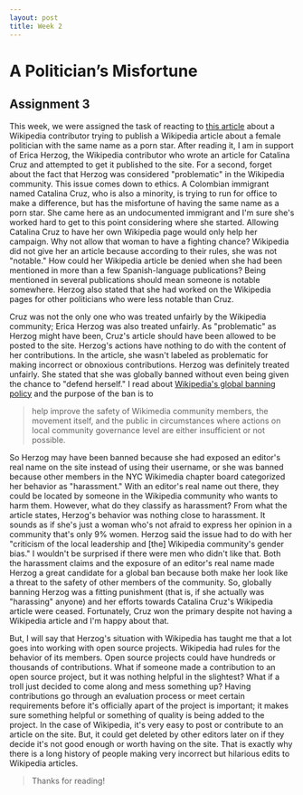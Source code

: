 ```yaml
---
layout: post
title: Week 2
---
```


# A Politician’s Misfortune
## Assignment 3

  This week, we were assigned the task of reacting to [this article](https://qz.com/1352568/running-for-office-is-hard-when-you-have-a-porn-stars-name-this-makes-it-worse/) about a Wikipedia contributor trying to publish a Wikipedia article about a female politician with the same name as a porn star. After reading it, I am in support of Erica Herzog, the Wikipedia contributor who wrote an article for Catalina Cruz and attempted to get it published to the site. For a second, forget about the fact that Herzog was considered "problematic" in the Wikipedia community. This issue comes down to ethics. A Colombian immigrant named Catalina Cruz, who is also a minority, is trying to run for office to make a difference, but has the misfortune of having the same name as a porn star. She came here as an undocumented immigrant and I'm sure she's worked hard to get to this point considering where she started. Allowing Catalina Cruz to have her own Wikipedia page would only help her campaign. Why not allow that woman to have a fighting chance? Wikipedia did not give her an article because according to their rules, she was not "notable." How could her Wikipedia article be denied when she had been mentioned in more than a few Spanish-language publications? Being mentioned in several publications should mean someone is notable somewhere. Herzog also stated that she had worked on the Wikipedia pages for other politicians who were less notable than Cruz. 

  Cruz was not the only one who was treated unfairly by the Wikipedia community; Erica Herzog was also treated unfairly. As "problematic" as Herzog might have been, Cruz's article should have been allowed to be posted to the site. Herzog's actions have nothing to do with the content of her contributions. In the article, she wasn't labeled as problematic for making incorrect or obnoxious contributions. Herzog was definitely treated unfairly. She stated that she was globally banned without even being given the chance to "defend herself." I read about [Wikipedia's global banning policy](https://meta.m.wikimedia.org/wiki/WMF_Global_Ban_Policy) and the purpose of the ban is to 
> help improve the safety of Wikimedia community members, the movement itself, and the public in circumstances where actions on local community governance level are either insufficient or not possible.

  So Herzog may have been banned because she had exposed an editor's real name on the site instead of using their username, or she was banned because other members in the NYC Wikimedia chapter board categorized her behavior as "harassment." With an editor's real name out there, they could be located by someone in the Wikipedia community who wants to harm them. However, what do they classify as harassment? From what the article states, Herzog's behavior was nothing close to harassment. It sounds as if she's just a woman who's not afraid to express her opinion in a community that's only 9% women. Herzog said the issue had to do with her "criticism of the local leadership and [the] Wikipedia community's gender bias." I wouldn't be surprised if there were men who didn't like that. Both the harassment claims and the exposure of an editor's real name made Herzog a great candidate for a global ban because both make her look like a threat to the safety of other members of the community. So, globally banning Herzog was a fitting punishment (that is, if she actually was "harassing" anyone) and her efforts towards Catalina Cruz's Wikipedia article were ceased. Fortunately, Cruz won the primary despite not having a Wikipedia article and I'm happy about that. 

  But, I will say that Herzog's situation with Wikipedia has taught me that a lot goes into working with open source projects. Wikipedia had rules for the behavior of its members. Open source projects could have hundreds or thousands of contributions. What if someone made a contribution to an open source project, but it was nothing helpful in the slightest? What if a troll just decided to come along and mess something up? Having contributions go through an evaluation process or meet certain requirements before it's officially apart of the project is important; it makes sure something helpful or something of quality is being added to the project. In the case of Wikipedia, it's very easy to post or contribute to an article on the site. But, it could get deleted by other editors later on if they decide it's not good enough or worth having on the site. That is exactly why there is a long history of people making very incorrect but hilarious edits to Wikipedia articles. 

> Thanks for reading!

